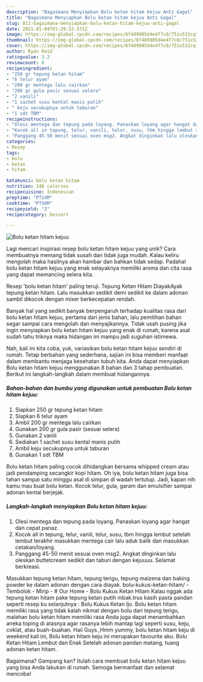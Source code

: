 ```yaml
---
description: "Bagaimana Menyiapkan Bolu ketan hitam kejuu Anti Gagal"
title: "Bagaimana Menyiapkan Bolu ketan hitam kejuu Anti Gagal"
slug: 811-bagaimana-menyiapkan-bolu-ketan-hitam-kejuu-anti-gagal
date: 2021-01-04T01:29:23.571Z
image: https://img-global.cpcdn.com/recipes/6f489985d4e4f7c0/751x532cq70/bolu-ketan-hitam-kejuu-foto-resep-utama.jpg
thumbnail: https://img-global.cpcdn.com/recipes/6f489985d4e4f7c0/751x532cq70/bolu-ketan-hitam-kejuu-foto-resep-utama.jpg
cover: https://img-global.cpcdn.com/recipes/6f489985d4e4f7c0/751x532cq70/bolu-ketan-hitam-kejuu-foto-resep-utama.jpg
author: Ryan Reid
ratingvalue: 3.2
reviewcount: 8
recipeingredient:
- "250 gr tepung ketan hitam"
- "6 telur ayam"
- "200 gr mentega lalu cairkan"
- "200 gr gula pasir sesuai selera"
- "2 vanili"
- "1 sachet susu kental manis putih"
- " keju secukupnya untuk taburan"
- "1 sdt TBM"
recipeinstructions:
- "Olesi mentega dan tepung pada loyang. Panaskan loyang agar hangat dan cepat panaz."
- "Kocok all in tepung, telur, vanili, telur, susu, tbm hingga lembut setelah lembut terakhir masukkan mentega cair lalu aduk balik dan masukkan cetakan/loyang."
- "Panggang 45-50 menit sesuai oven msg2. Angkat dinginkan lalu oleskan buttetcream sedikit dan taburi dengan kejuuuu. Selamat berkreasi."
categories:
- Resep
tags:
- bolu
- ketan
- hitam

katakunci: bolu ketan hitam 
nutrition: 248 calories
recipecuisine: Indonesian
preptime: "PT14M"
cooktime: "PT58M"
recipeyield: "2"
recipecategory: Dessert

---
```



![Bolu ketan hitam kejuu](https://img-global.cpcdn.com/recipes/6f489985d4e4f7c0/751x532cq70/bolu-ketan-hitam-kejuu-foto-resep-utama.jpg)

Lagi mencari inspirasi resep bolu ketan hitam kejuu yang unik? Cara membuatnya memang tidak susah dan tidak juga mudah. Kalau keliru mengolah maka hasilnya akan hambar dan bahkan tidak sedap. Padahal bolu ketan hitam kejuu yang enak selayaknya memiliki aroma dan cita rasa yang dapat memancing selera kita.

Resep &#39;bolu ketan hitam&#39; paling teruji. Tepung Ketan Hitam DiayakAyak tepung ketan hitam. Lalu masukkan sedikit demi sedikit ke dalam adonan sambil dikocok dengan mixer berkecepatan rendah.

Banyak hal yang sedikit banyak berpengaruh terhadap kualitas rasa dari bolu ketan hitam kejuu, pertama dari jenis bahan, lalu pemilihan bahan segar sampai cara mengolah dan menyajikannya. Tidak usah pusing jika ingin menyiapkan bolu ketan hitam kejuu yang enak di rumah, karena asal sudah tahu triknya maka hidangan ini mampu jadi suguhan istimewa.


Nah, kali ini kita coba, yuk, variasikan bolu ketan hitam kejuu sendiri di rumah. Tetap berbahan yang sederhana, sajian ini bisa memberi manfaat dalam membantu menjaga kesehatan tubuh kita. Anda dapat menyiapkan Bolu ketan hitam kejuu menggunakan 8 bahan dan 3 tahap pembuatan. Berikut ini langkah-langkah dalam membuat hidangannya.

<!--inarticleads1-->

##### Bahan-bahan dan bumbu yang digunakan untuk pembuatan Bolu ketan hitam kejuu:

1. Siapkan 250 gr tepung ketan hitam
1. Siapkan 6 telur ayam
1. Ambil 200 gr mentega lalu cairkan
1. Gunakan 200 gr gula pasir (sesuai selera)
1. Gunakan 2 vanili
1. Sediakan 1 sachet susu kental manis putih
1. Ambil  keju secukupnya untuk taburan
1. Gunakan 1 sdt TBM


Bolu ketan hitam paling cocok dihidangkan bersama whipped cream atau jadi pendamping secangkir kopi hitam. Oh iya, bolu ketan hitam juga bisa tahan sampai satu minggu asal di simpan di wadah tertutup. Jadi, kapan nih kamu mau buat bolu ketan. Kocok telur, gula, garam dan emulsifier sampai adonan kental berjejak. 

<!--inarticleads2-->

##### Langkah-langkah menyiapkan Bolu ketan hitam kejuu:

1. Olesi mentega dan tepung pada loyang. Panaskan loyang agar hangat dan cepat panaz.
1. Kocok all in tepung, telur, vanili, telur, susu, tbm hingga lembut setelah lembut terakhir masukkan mentega cair lalu aduk balik dan masukkan cetakan/loyang.
1. Panggang 45-50 menit sesuai oven msg2. Angkat dinginkan lalu oleskan buttetcream sedikit dan taburi dengan kejuuuu. Selamat berkreasi.


Masukkan tepung ketan hitam, tepung terigu, tepung maizena dan baking powder ke dalam adonan dengan cara diayak. bolu-kukus-ketan-hitam/ - Tembolok - Mirip - # Our Home - Bolu Kukus Ketan Hitam Kalau nggak ada tepung ketan hitam pake tepung ketan putih mbak.trus kasih pasta pandan seperti resep ku selanjutnya : Bolu Kukus Ketan Ijo. Bolu ketan hitam memiliki rasa yang tidak kalah nikmat dengan bolu dari tepung terigu, malahan bolu ketan hitam memiliki rasa Anda juga dapat menambahkan aneka toping di atasnya agar rasanya lebih mantap lagi seperti susu, keju, coklat, atau buah-buahan. Haii Guys.,Hmm yummy, bolu ketan hitam keju di weekend kali ini, Bolu ketan hitam keju ini merupakan favourite aku. Bolu Ketan Hitam Lembut dan Enak Setelah adonan pandan matang, tuang adonan ketan hitam. 

Bagaimana? Gampang kan? Itulah cara membuat bolu ketan hitam kejuu yang bisa Anda lakukan di rumah. Semoga bermanfaat dan selamat mencoba!
